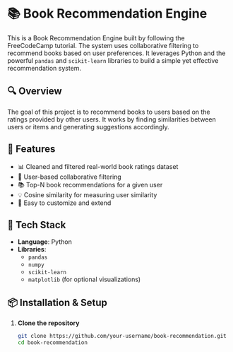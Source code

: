 # 📚 Book Recommendation Engine

This is a Book Recommendation Engine built by following the FreeCodeCamp tutorial. The system uses collaborative filtering to recommend books based on user preferences. It leverages Python and the powerful `pandas` and `scikit-learn` libraries to build a simple yet effective recommendation system.

## 🔍 Overview

The goal of this project is to recommend books to users based on the ratings provided by other users. It works by finding similarities between users or items and generating suggestions accordingly.

## 🚀 Features

- 📊 Cleaned and filtered real-world book ratings dataset
- 👥 User-based collaborative filtering
- 📚 Top-N book recommendations for a given user
- 💡 Cosine similarity for measuring user similarity
- 🔧 Easy to customize and extend

## 🧰 Tech Stack

- **Language**: Python
- **Libraries**:
  - `pandas`
  - `numpy`
  - `scikit-learn`
  - `matplotlib` (for optional visualizations)

## 📦 Installation & Setup

1. **Clone the repository**
   ```bash
   git clone https://github.com/your-username/book-recommendation.git
   cd book-recommendation
